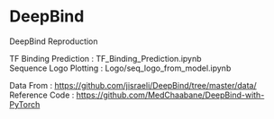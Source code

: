 # DeepBind
DeepBind Reproduction

TF Binding Prediction : TF_Binding_Prediction.ipynb\
Sequence Logo Plotting : Logo/seq_logo_from_model.ipynb

Data From : https://github.com/jisraeli/DeepBind/tree/master/data/
Reference Code : https://github.com/MedChaabane/DeepBind-with-PyTorch


